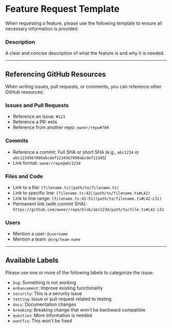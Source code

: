 # Feature Request Template

When requesting a feature, please use the following template to ensure all necessary information is provided.

### Description

A clear and concise description of what the feature is and why it is needed.

---

## Referencing GitHub Resources

When writing issues, pull requests, or comments, you can reference other GitHub resources:

### Issues and Pull Requests
- Reference an issue: `#123`
- Reference a PR: `#456`
- Reference from another repo: `owner/repo#789`

### Commits
- Reference a commit: Full SHA or short SHA (e.g., `abc1234` or `abc1234567890abcdef1234567890abcdef12345`)
- Link format: `owner/repo@abc1234`

### Files and Code
- Link to a file: `[filename.ts](path/to/filename.ts)`
- Link to specific line: `[filename.ts:42](path/to/filename.ts#L42)`
- Link to line range: `[filename.ts:42-51](path/to/filename.ts#L42-L51)`
- Permanent link (with commit SHA): `https://github.com/owner/repo/blob/abc1234/path/to/file.ts#L42-L51`

### Users
- Mention a user: `@username`
- Mention a team: `@org/team-name`

---

## Available Labels

Please use one or more of the following labels to categorize the issue:

- `bug`: Something is not working
- `enhancement`: Improve existing functionality
- `security`: This is a security issue
- `testing`: Issue or pull request related to testing
- `docs`: Documentation changes
- `breaking`: Breaking change that won't be backward compatible
- `question`: More information is needed
- `wontfix`: This won't be fixed
